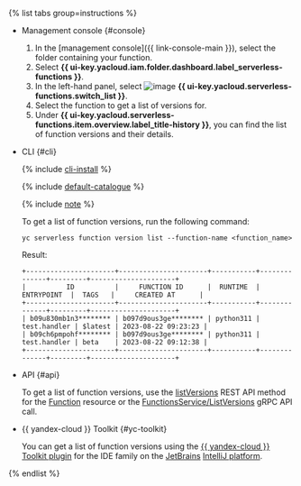 {% list tabs group=instructions %}

- Management console {#console}

   1. In the [management console]({{ link-console-main }}), select the folder containing your function.
   1. Select **{{ ui-key.yacloud.iam.folder.dashboard.label_serverless-functions }}**.
   1. In the left-hand panel, select ![image](../../_assets/console-icons/curly-brackets-function.svg) **{{ ui-key.yacloud.serverless-functions.switch_list }}**.
   1. Select the function to get a list of versions for.
   1. Under **{{ ui-key.yacloud.serverless-functions.item.overview.label_title-history }}**, you can find the list of function versions and their details.

- CLI {#cli}

   {% include [cli-install](../cli-install.md) %}

   {% include [default-catalogue](../default-catalogue.md) %}

   {% include [note](function-list-note.md) %}

   To get a list of function versions, run the following command:

   ```
   yc serverless function version list --function-name <function_name>
   ```

   Result:

   ```
   +----------------------+----------------------+-----------+--------------+---------+---------------------+
   |          ID          |     FUNCTION ID      |  RUNTIME  |  ENTRYPOINT  |  TAGS   |     CREATED AT      |
   +----------------------+----------------------+-----------+--------------+---------+---------------------+
   | b09u830mb1n3******** | b097d9ous3ge******** | python311 | test.handler | $latest | 2023-08-22 09:23:23 |
   | b09ch6pmpohf******** | b097d9ous3ge******** | python311 | test.handler | beta    | 2023-08-22 09:12:38 |
   +----------------------+----------------------+-----------+--------------+---------+---------------------+
   ```

- API {#api}

   To get a list of function versions, use the [listVersions](../../functions/functions/api-ref/Function/listVersions.md) REST API method for the [Function](../../functions/functions/api-ref/Function/index.md) resource or the [FunctionsService/ListVersions](../../functions/functions/api-ref/grpc/function_service.md#ListVersions) gRPC API call.


- {{ yandex-cloud }} Toolkit {#yc-toolkit}

   You can get a list of function versions using the [{{ yandex-cloud }} Toolkit plugin](https://github.com/yandex-cloud/ide-plugin-jetbrains/blob/master/README.en.md) for the IDE family on the [JetBrains](https://www.jetbrains.com/) [IntelliJ platform](https://www.jetbrains.com/opensource/idea/).


{% endlist %}
